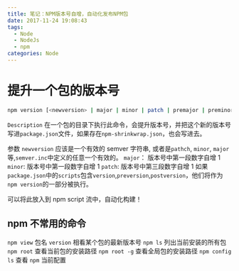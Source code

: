 ```yaml
---
title: 笔记：NPM版本号自增，自动化发布NPM包
date: 2017-11-24 19:08:43
tags:
  - Node
  - NodeJs
  - npm
categories: Node
---
```


# 提升一个包的版本号

```bash
npm version [<newversion> | major | minor | patch | premajor | preminor | prepatch | prerelease | from-git]
```

`Description` 在一个包的目录下执行此命令，会提升版本号，并把这个新的版本号写进`package.json`文件，如果存在`npm-shrinkwrap.json`，也会写进去。

<!-- more -->

参数 `newversion` 应该是一个有效的 semver 字符串, 或者是`pathch`, `minor`, `major`等,`semver.inc`中定义的任意一个有效的。
`major`： 版本号中第一段数字自增 1 `minor`: 版本号中第一段数字自增 1 `patch`: 版本号中第三段数字自增 1
如果`package.json`中的`scripts`包含`version`,`preversion`,`postversion`，他们将作为`npm version`的一部分被执行。

可以将此放入到 npm script 流中，自动化构建！

## npm 不常用的命令

`npm view` 包名 `version` 相看某个包的最新版本号
`npm ls` 列出当前安装的所有包
`npm root` 查看当前包的安装路径
`npm root -g` 查看全局包的安装路径
`npm config ls` 查看 `npm` 当前配置

